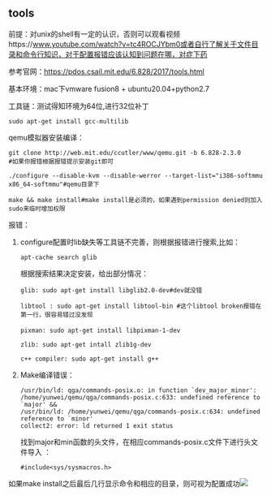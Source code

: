 ## tools

前提：对unix的shell有一定的认识，否则可以观看视频https://www.youtube.com/watch?v=tc4ROCJYbm0或者自行了解关于文件目录和命令行知识，对于配置报错应该认知到问题在哪，对症下药

参考官网：https://pdos.csail.mit.edu/6.828/2017/tools.html



基本环境：mac下vmware fusion8 + ubuntu20.04+python2.7

工具链：测试得知环境为64位,进行32位补丁

```
sudo apt-get install gcc-multilib
```

qemu模拟器安装编译：

```
git clone http://web.mit.edu/ccutler/www/qemu.git -b 6.828-2.3.0                               #如果你报错根据报错提示安装git即可

./configure --disable-kvm --disable-werror --target-list="i386-softmmu x86_64-softmmu"#qemu目录下

make && make install#make install是必须的，如果遇到permission denied则加入sudo来临时增加权限

```

报错：

1. configure配置时lib缺失等工具链不完善，则根据报错进行搜索,比如：

   ```
   apt-cache search glib
   ```

   根据搜索结果决定安装，给出部分情况：

   ```
   glib: sudo apt-get install libglib2.0-dev#dev就没错
   
   libtool : sudo apt-get install libtool-bin #这个libtool broken报错在第一行，很容易错过没发现
   
   pixman: sudo apt-get install libpixman-1-dev　　
   
   zlib: sudo apt-get intall zlib1g-dev
   
   c++ compiler: sudo apt-get install g++
   ```

   

2. Make编译错误：

   ```
   /usr/bin/ld: qga/commands-posix.o: in function `dev_major_minor':
   /home/yunwei/qemu/qga/commands-posix.c:633: undefined reference to `major' &&
   /usr/bin/ld: /home/yunwei/qemu/qga/commands-posix.c:634: undefined reference to `minor'
   collect2: error: ld returned 1 exit status
   ```

   找到major和min函数的头文件，在相应commands-posix.c文件下进行头文件导入 ：

   ```
   #include<sys/sysmacros.h>
   ```

如果make install之后最后几行显示命令和相应的目录，则可视为配置成功![](https://tva1.sinaimg.cn/large/008i3skNgy1gt5qfepwxqj614o0a6mzm02.jpg)